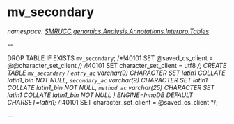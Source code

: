 ﻿# mv_secondary
_namespace: [SMRUCC.genomics.Analysis.Annotations.Interpro.Tables](./index.md)_

--
 
 DROP TABLE IF EXISTS `mv_secondary`;
 /*!40101 SET @saved_cs_client = @@character_set_client */;
 /*!40101 SET character_set_client = utf8 */;
 CREATE TABLE `mv_secondary` (
 `entry_ac` varchar(9) CHARACTER SET latin1 COLLATE latin1_bin NOT NULL,
 `secondary_ac` varchar(9) CHARACTER SET latin1 COLLATE latin1_bin NOT NULL,
 `method_ac` varchar(25) CHARACTER SET latin1 COLLATE latin1_bin NOT NULL
 ) ENGINE=InnoDB DEFAULT CHARSET=latin1;
 /*!40101 SET character_set_client = @saved_cs_client */;
 
 --




